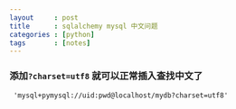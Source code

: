 ```yaml
---
layout     : post
title      : sqlalchemy mysql 中文问题
categories : [python]
tags       : [notes]
---
```


### 添加`?charset=utf8` 就可以正常插入查找中文了

```
 'mysql+pymysql://uid:pwd@localhost/mydb?charset=utf8'
```
